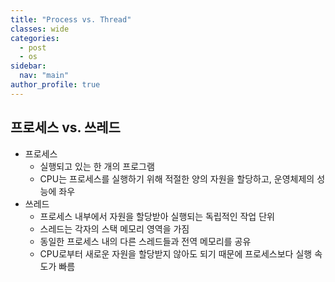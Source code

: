 ```yaml
---
title: "Process vs. Thread"
classes: wide
categories: 
  - post
  - os
sidebar:
  nav: "main"
author_profile: true
---
```

   
## 프로세스  vs. 쓰레드
* 프로세스
  * 실행되고 있는 한 개의 프로그램
  * CPU는 프로세스를 실행하기 위해 적절한 양의 자원을 할당하고, 운영체제의 성능에 좌우
* 쓰레드
  * 프로세스 내부에서 자원을 할당받아 실행되는 독립적인 작업 단위
  * 스레드는 각자의 스택 메모리 영역을 가짐
  * 동일한 프로세스 내의 다른 스레드들과 전역 메모리를 공유
  * CPU로부터 새로운 자원을 할당받지 않아도 되기 때문에 프로세스보다 실행 속도가 빠름
